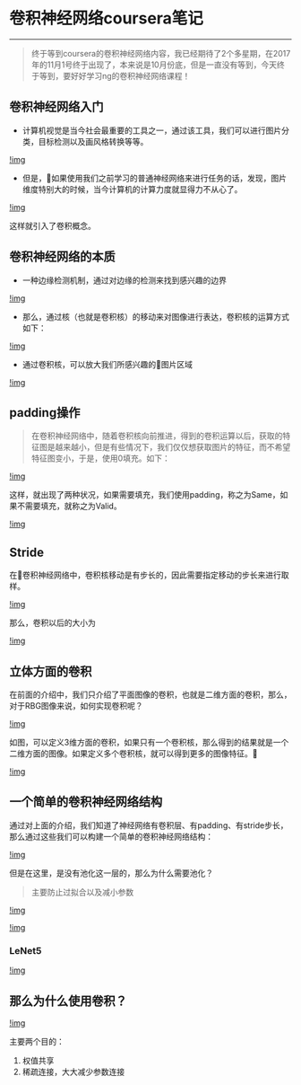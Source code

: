 # 卷积神经网络coursera笔记
***

> 终于等到coursera的卷积神经网络内容，我已经期待了2个多星期，在2017年的11月1号终于出现了，本来说是10月份底，但是一直没有等到，今天终于等到，要好好学习ng的卷积神经网络课程！

## 卷积神经网络入门

- 计算机视觉是当今社会最重要的工具之一，通过该工具，我们可以进行图片分类，目标检测以及画风格转换等等。

[!img](/imgs/1.jpg)

- 但是，如果使用我们之前学习的普通神经网络来进行任务的话，发现，图片维度特别大的时候，当今计算机的计算力度就显得力不从心了。

[!img](/imgs/2.jpg)

这样就引入了卷积概念。

## 卷积神经网络的本质

* 一种边缘检测机制，通过对边缘的检测来找到感兴趣的边界

[!img](/imgs/3.jpg)

* 那么，通过核（也就是卷积核）的移动来对图像进行表达，卷积核的运算方式如下：

[!img](/imgs/4.jpg)

* 通过卷积核，可以放大我们所感兴趣的图片区域

[!img](/imgs/5.jpg)

## padding操作

> 在卷积神经网络中，随着卷积核向前推进，得到的卷积运算以后，获取的特征图是越来越小，但是有些情况下，我们仅仅想获取图片的特征，而不希望特征图变小，于是，使用0填充。如下：

[!img](/imgs/6.jpg)

这样，就出现了两种状况，如果需要填充，我们使用padding，称之为Same，如果不需要填充，就称之为Valid。

[!img](/imgs/7.jpg)

## Stride

在卷积神经网络中，卷积核移动是有步长的，因此需要指定移动的步长来进行取样。

[!img](/imgs/8.jpg)

那么，卷积以后的大小为

[!img](/imgs/9.jpg)

## 立体方面的卷积

在前面的介绍中，我们只介绍了平面图像的卷积，也就是二维方面的卷积，那么，对于RBG图像来说，如何实现卷积呢？

[!img](/imgs/10.jpg)

如图，可以定义3维方面的卷积，如果只有一个卷积核，那么得到的结果就是一个二维方面的图像。如果定义多个卷积核，就可以得到更多的图像特征。

[!img](/imgs/11.jpg)

## 一个简单的卷积神经网络结构

通过对上面的介绍，我们知道了神经网络有卷积层、有padding、有stride步长，那么通过这些我们可以构建一个简单的卷积神经网络结构：

[!img](/imgs/12.jpg)

但是在这里，是没有池化这一层的，那么为什么需要池化？

> 主要防止过拟合以及减小参数

[!img](/imgs/13.jpg)

[!img](/imgs/14.jpg)

### LeNet5

[!img](/imgs/15.jpg)

## 那么为什么使用卷积？

[!img](/imgs/16.jpg)

主要两个目的：

1. 权值共享
2. 稀疏连接，大大减少参数连接







